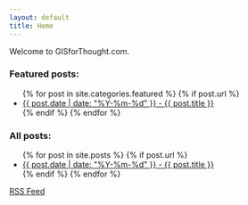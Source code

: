 ```yaml
---
layout: default
title: Home
---
```


Welcome to GISforThought.com.

### Featured posts:

<ul>
  {% for post in site.categories.featured %}
    {% if post.url %}
        <li>
      <a href="{{ post.url }}">{{ post.date | date: "%Y-%m-%d" }} - {{ post.title }}</a>
    </li>
    {% endif %}
  {% endfor %}
</ul>

### All posts:

<ul>
  {% for post in site.posts %}
      {% if post.url %}
    <li>
      <a href="{{ post.url }}">{{ post.date | date: "%Y-%m-%d" }} - {{ post.title }}</a>
    </li>
        {% endif %}
  {% endfor %}
</ul>

[RSS Feed](https://gisforthought.com/feed/)